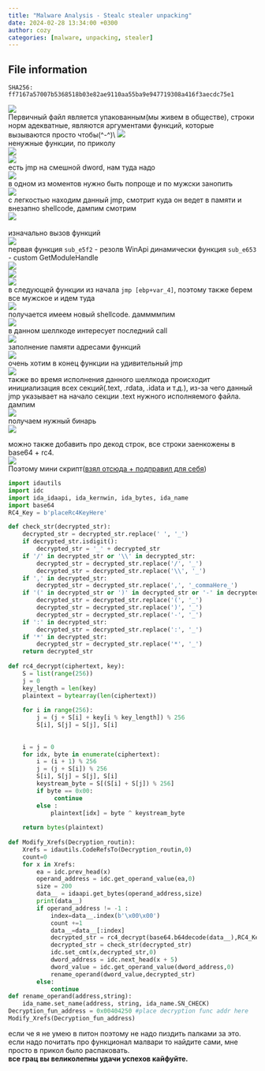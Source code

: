 ```yaml
---
title: "Malware Analysis - Stealc stealer unpacking"
date: 2024-02-28 13:34:00 +0300
author: cozy 
categories: [malware, unpacking, stealer]
---
```


## File information

`SHA256: ff7167a57007b5368518b03e82ae9110aa55ba9e947719308a416f3aecdc75e1`

![](/images/stealc_unpacking/vt.png)\
Первичный файл является упакованным(мы живем в обществе), строки норм адекватные, являются аргументами функций, которые вызываются просто чтобы(^-^)\ 
![](/images/stealc_unpacking/1.png)\
ненужные функции, по приколу\
![](/images/stealc_unpacking/2.png)\
![](/images/stealc_unpacking/3.png)\
есть jmp на смешной dword, нам туда надо\
![](/images/stealc_unpacking/4.png)\
в одном из моментов нужно быть попроще и по мужски занопить\
![](/images/stealc_unpacking/5.png)\
с легкостью находим данный jmp, смотрит куда он ведет в памяти и внезапно shellcode, дампим смотрим\
![](/images/stealc_unpacking/6.png)\
\
изначально вызов функций\
![](/images/stealc_unpacking/7.png)\
первая функция `sub_e5f2` - резолв WinApi динамически
функция `sub_e653` - custom GetModuleHandle\
![](/images/stealc_unpacking/8.png)\
![](/images/stealc_unpacking/9.png)\
![](/images/stealc_unpacking/10.png)\
в следующей функции из начала `jmp [ebp+var_4]`, поэтому также берем все мужское и идем туда\
![](/images/stealc_unpacking/11.png)\
получается имеем новый shellcode. даммммпим\
![](/images/stealc_unpacking/12.png)\
в данном шеллкоде интересует последний call\
![](/images/stealc_unpacking/13.png)\
заполнение памяти адресами функций\
![](/images/stealc_unpacking/14.png)\
очень хотим в конец функции на удивительный jmp\
![](/images/stealc_unpacking/15.png)\
также во время исполнения данного шеллкода происходит инициализация всех секций(.text, .rdata, .idata и т.д.), из-за чего данный jmp указывает на начало секции .text нужного исполняемого файла. дампим\
![](/images/stealc_unpacking/17.png)\
получаем нужный бинарь\
![](/images/stealc_unpacking/18.png)

можно также добавить про декод строк, все строки заенкожены в base64 + rc4.\
![](/images/stealc_unpacking/19.png)\
Поэтому мини скрипт([взял отсюда + подправил для себя](https://mssplab.github.io/threat-hunting/2023/11/09/malware-analysis-stealc-1.html))
```python
import idautils  
import idc  
import ida_idaapi, ida_kernwin, ida_bytes, ida_name
import base64  
RC4_Key = b'placeRc4KeyHere'

def check_str(decrypted_str):
    decrypted_str = decrypted_str.replace(' ', '_')
    if decrypted_str.isdigit():
        decrypted_str = '_' + decrypted_str
    if '/' in decrypted_str or '\\' in decrypted_str:
        decrypted_str = decrypted_str.replace('/', '_')
        decrypted_str = decrypted_str.replace('\\', '_')
    if ',' in decrypted_str:
        decrypted_str = decrypted_str.replace(',', '_commaHere_')
    if '(' in decrypted_str or ')' in decrypted_str or '-' in decrypted_str:
        decrypted_str = decrypted_str.replace('(', '_')
        decrypted_str = decrypted_str.replace(')', '_')
        decrypted_str = decrypted_str.replace('-', '_')
    if ':' in decrypted_str:
        decrypted_str = decrypted_str.replace(':', '_')
    if '*' in decrypted_str:
        decrypted_str = decrypted_str.replace('*', '_')
    return decrypted_str
    
def rc4_decrypt(ciphertext, key):  
    S = list(range(256))  
    j = 0  
    key_length = len(key)  
    plaintext = bytearray(len(ciphertext))  
  
    for i in range(256):  
        j = (j + S[i] + key[i % key_length]) % 256  
        S[i], S[j] = S[j], S[i]  
  
  
    i = j = 0  
    for idx, byte in enumerate(ciphertext):  
        i = (i + 1) % 256  
        j = (j + S[i]) % 256  
        S[i], S[j] = S[j], S[i]  
        keystream_byte = S[(S[i] + S[j]) % 256]  
        if byte == 0x00:
             continue  
        else :  
            plaintext[idx] = byte ^ keystream_byte  
  
    return bytes(plaintext)  
      
def Modify_Xrefs(Decryption_routin):  
    Xrefs = idautils.CodeRefsTo(Decryption_routin,0)  
    count=0  
    for x in Xrefs:  
        ea = idc.prev_head(x)    
        operand_address = idc.get_operand_value(ea,0)
        size = 200  
        data__ = idaapi.get_bytes(operand_address,size)
        print(data__)
        if operand_address != -1 :  
            index=data__.index(b'\x00\x00')  
            count +=1  
            data__=data__[:index]
            decrypted_str = rc4_decrypt(base64.b64decode(data__),RC4_Key).decode('utf-8',errors='ignore')
            decrypted_str = check_str(decrypted_str)
            idc.set_cmt(x,decrypted_str,0)  
            dword_address = idc.next_head(x + 5)
            dword_value = idc.get_operand_value(dword_address,0)
            rename_operand(dword_value,decrypted_str)
        else:
            continue  
def rename_operand(address,string):  
    ida_name.set_name(address, string, ida_name.SN_CHECK)  
Decryption_fun_address = 0x00404250 #place decryption func addr here  
Modify_Xrefs(Decryption_fun_address)
```
если че я не умею в питон поэтому не надо пиздить палками за это.
если надо почитать про функционал малвари то найдите сами, мне просто в прикол было распаковать.
\
**все грац вы великолепны удачи успехов кайфуйте.**

